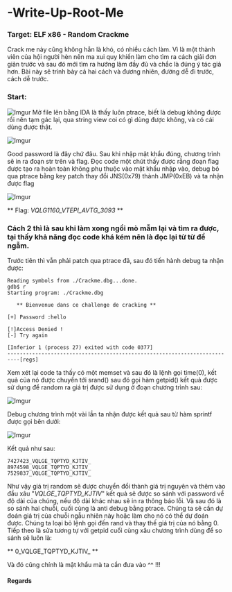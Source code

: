 # -Write-Up-Root-Me
### Target: ELF x86 - Random Crackme

  Crack me này cũng không hẳn là khó, có nhiều cách làm. Vì là một thành viên của hội người hèn nên ma xui quy khiến làm cho tìm ra cách giải đơn giản trước và sau đó mới
tìm ra hướng làm đầy đủ và chắc là đúng ý tác giả hơn. Bài này sẽ trình bày cả hai cách và đương nhiên, đường dễ đi trước, cách dễ trước.

### Start: 
![Imgur](https://i.imgur.com/FKlxykE.png)
  Mở file lên bằng IDA là thấy luôn ptrace, biết là debug không được rồi nên tạm gác lại, qua string view coi có gì dùng được không, và có cái dùng được thật.
 
![Imgur](https://i.imgur.com/Cv28yMf.png)

  Good password là đây chứ đâu. Sau khi nhập mật khẩu đúng, chương trình sẽ in ra đoạn str trên và flag. Đọc code một chút thấy được rằng đoạn flag được tạo 
  ra hoàn toàn không phụ thuộc vào mật khẩu nhập vào, debug bỏ qua ptrace bằng key patch thay đổi JNS(0x79) thành JMP(0xEB) và ta nhận được flag
  
![Imgur](https://i.imgur.com/HCaDi3P.png)
  
  ** Flag: _VQLG1160_VTEPI_AVTG_3093_ **
  
### Cách 2 thì là sau khi làm xong ngồi mò mẫm lại và tìm ra được, tại thấy khả năng đọc code khá kém nên là đọc lại từ từ để ngẫm.
  Trước tiên thì vẫn phải patch qua ptrace đã, sau đó tiến hành debug ta nhận được:
 ```
 Reading symbols from ./Crackme.dbg...done.
gdb$ r
Starting program: ./Crackme.dbg

    ** Bienvenue dans ce challenge de cracking **

[+] Password :hello

[!]Access Denied !
[-] Try again

[Inferior 1 (process 27) exited with code 0377]
--------------------------------------------------------------------------[regs]
 ```
 
  Xem xét lại code ta thấy có một memset và sau đó là lệnh gọi time(0), kết quả của nó được chuyển tới srand() sau đó gọi hàm getpid()
  kết quả được sử dụng để random ra giá trị được sử dụng ở đoạn chương trình sau:
  
  ![Imgur](https://i.imgur.com/rZicNFQ.png)
  
  Debug chương trình một vài lần ta nhận được kết quả sau từ hàm sprintf được gọi bên dưới:
  
  ![Imgur](https://i.imgur.com/ybuBdbS.png)
  
  Kết quả như sau: 
  ```
7427423_VQLGE_TQPTYD_KJTIV_
8974598_VQLGE_TQPTYD_KJTIV_
7529837_VQLGE_TQPTYD_KJTIV_
  ```
  Như vậy giá trị random sẽ được chuyển đổi thành giá trị nguyên và thêm vào đầu xâu "_VQLGE_TQPTYD_KJTIV_" kết quả sẽ được so sánh với
  password về độ dài của chúng, nếu độ dài khác nhau sẽ in ra thông báo lỗi. Và sau đó là so sánh hai chuỗi, cuối cùng là anti debug 
  bằng ptrace. Chúng ta sẽ cần dự đoán giá trị của chuỗi ngẫu nhiên này hoặc làm cho nó có thể dự đoán được. Chúng ta loại bỏ lệnh gọi đến rand
  và thay thế giá trị của nó bằng 0. Tiếp theo là sửa tương tự với getpid cuối cùng xâu chương trình dùng để so sánh sẽ luôn là:
  
  ** 0_VQLGE_TQPTYD_KJTIV_ **
  
  Và đó cũng chính là mật khẩu mà ta cần đưa vào ^^ !!!
  
  #### Regards
